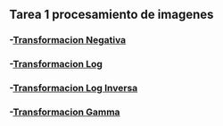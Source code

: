 ## Tarea 1 procesamiento de imagenes

### -[Transformacion Negativa](https://antonio832.github.io/projects/Tarea%201/Negativo)
### -[Transformacion Log](https://antonio832.github.io/projects/Tarea%201/Log)
### -[Transformacion Log Inversa](https://antonio832.github.io/projects/Tarea%201/LogInv)
### -[Transformacion Gamma](https://antonio832.github.io/projects/Tarea%201/Gamma)
